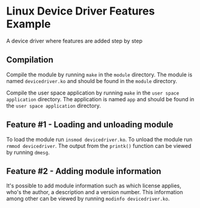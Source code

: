 # Linux Device Driver Features Example
A device driver where features are added step by step

## Compilation
Compile the module by running `make` in the `module` directory. The module is named `devicedriver.ko` and should be found in the `module` directory.

Compile the user space application by running `make` in the `user space application` directory. The application is named `app` and should be found in the `user space application` directory.

## Feature #1 - Loading and unloading module
To load the module run `insmod devicedriver.ko`. To unload the module run `rmmod devicedriver`. The output from the `printk()` function can be viewed by running `dmesg`.

## Feature #2 - Adding module information
It's possible to add module information such as which license applies, who's the author, a description and a version number. This information among other can be viewed by running `modinfo devicedriver.ko`.
